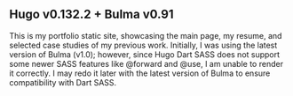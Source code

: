 ## Hugo v0.132.2 + Bulma v0.91

This is my portfolio static site, showcasing the main page, my resume, and selected case studies of my previous work. Initially, I was using the latest version of Bulma (v1.0); however, since Hugo Dart SASS does not support some newer SASS features like @forward and @use, I am unable to render it correctly. I may redo it later with the latest version of Bulma to ensure compatibility with Dart SASS.
